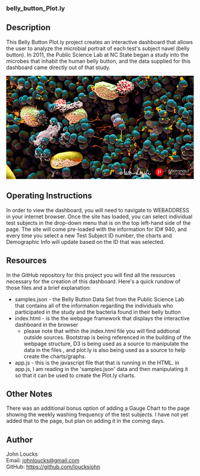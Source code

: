 ### belly_button_Plot.ly


## Description
This Belly Button Plot.ly project creates an interactive dashboard that allows the user to analyze the microbial portrait of each test's subject navel (belly button).  In 2011, the Public Science Lab at NC State began a study into the microbes that inhabit the human belly button, and the data supplied for this dashboard came directly out of that study.

![B3](https://github.com/loucksjohn/belly_button_Plot.ly/blob/main/microbes-sem.jpg?raw=true)



## Operating Instructions
In order to view the dashboard, you will need to navigate to WEBADDRESS in your internet browser.  Once the site has loaded, you can select individual test subjects in the drop-down menu that is on the top left-hand side of the page.  The site will come pre-loaded with the information for ID# 940, and every time you select a new Test Subject ID number, the charts and Demographic Info will update based on the ID that was selected.

## Resources
In the GitHub repository for this project you will find all the resources necessary for the creation of this dashboard.  Here's a quick rundow of those files and a brief explanation:
* samples.json - the Belly Button Data Set from the Public Science Lab that contains all of the information regarding the individuals who participated in the study and the bacteria found in their belly button
* index.html - is the the webpage framework that displays the interactive dashboard in the browser
    * please note that within the index.html file you will find addtional outside sources.  Bootstrap is being referenced in the building of the webpage structure, D3 is being used as a source to manipulate the data in the files , and plot.ly is also being used as a source to help create the charts/graphs.
* app.js - this is the javascript file that that is running in the HTML.  in app.js, I am reading in the 'samples.json' data and then manipulating it so that it can be used to create the Plot.ly charts.

##  Other Notes
There was an additional bonus option of adding a Gauge Chart to the page showing the weekly washing frequency of the test subjects.  I have not yet added that to the page, but plan on adding it in the coming days.

## Author
John Loucks\
Email:  johnloucks@gmail.com\
GitHub:  https://github.com/loucksjohn

